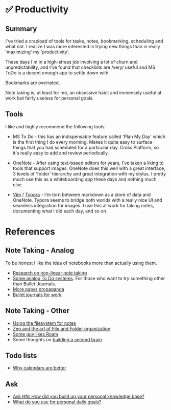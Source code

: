 # ✅ Productivity

## Summary

I've tried a crapload of tools for tasks, notes, bookmarking, scheduling and
what not. I realize I was more interested in trying new things than in really
'maximizing' my 'productivity'.

These days I'm in a high-stress job involving a lot of churn and
unpredictability, and I've found that checklists are /very/ useful and MS ToDo
is a decent enough app to settle down with.

Bookmarks are overrated.

Note taking is, at least for me, an obsessive habit
and immensely useful at work but fairly useless for personal goals.

## Tools

I like and highly recommend the following tools:

- MS To Do - this has an indispensable feature called 'Plan My Day' which is
the first thing I do every morning. Makes it quite easy to surface things that
you had scheduled for a particular day. Cross Platform, so it's really easy to
add and review periodically.

- OneNote - After using text-based editors for years, I've taken a liking to
tools that support images. OneNote does this well with a great interface, 3
levels of 'folder' hierarchy and great integration with my stylus. I pretty
much use this as a whiteboarding app these days and nothing much else.

- [Vim](../notes/editors.md) / [Typora](https://typora.io/) - I'm torn between
markdown as a store of data and OneNote. Typora seems to bridge both worlds
with a really nice UI and seamless integration for images. I use this at work
for taking notes, documenting what I did each day, and so on.

# References

## Note Taking - Analog

To be honest I like the idea of notebooks more than actually using them.

- [Research on non-linear note taking](http://www.idemployee.id.tue.nl/g.w.m.rauterberg/amme/makany-et-al-2008.pdf)
- [Some analog To Do systems](https://www.hongkiat.com/blog/to-do-lists-by-hand/). For those who
  want to try something other than Bullet Journals.
- [More paper propaganda](https://getpocket.com/explore/item/why-paper-is-the-real-killer-app)
- [Bullet journals for work](https://prettyprintsandpaper.com/2016/02/13/using-a-bullet-journal-at-work/)

## Note Taking - Other

- [Using the filesystem for notes](http://dougist.com/2009/08/file-system-infobase-manager/)
- [Zen and the art of File and Folder organization](https://www.howtogeek.com/howto/15677/zen-and-the-art-of-file-and-folder-organization/)
- [Some guy likes Roam](https://www.nateliason.com/blog/roam)
- Some thoughts on [building a second brain](https://praxis.fortelabs.co/basboverview/)

## Todo lists

- [Why calendars are better](https://getpocket.com/explore/item/why-calendars-are-more-effective-than-to-do-lists)

## Ask

- [Ask HN: How did you build up your personal knowledge base?](https://news.ycombinator.com/item?id=21332957)
- [What do you use for personal daily goals?](https://lobste.rs/s/dcckvi/what_do_you_use_for_personal_daily_goals)
